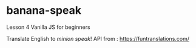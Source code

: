 # banana-speak
Lesson 4 Vanilla JS for beginners

Translate English to _minion speak_!
API from : https://funtranslations.com/
